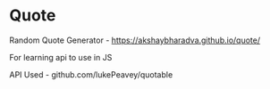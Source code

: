 # Quote

Random Quote Generator -  https://akshaybharadva.github.io/quote/

For learning api to use in JS

API Used - github.com/lukePeavey/quotable
